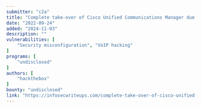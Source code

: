 ```yaml
---
submitter: "c2a"
title: "Complete take-over of Cisco Unified Communications Manager due consecutively misconfigurations"
date: "2022-09-24"
added: "2024-11-03"
description: ""
vulnerabilities: [
    "Security misconfiguration", "VoIP hacking"
]
programs: [
    "undisclosed"
]
authors: [
    "hackthebox"
]
bounty: "undisclosed"
link: "https://infosecwriteups.com/complete-take-over-of-cisco-unified-communications-manager-due-consecutively-misconfigurations-2a1b5ce8bd9a"
---
```




